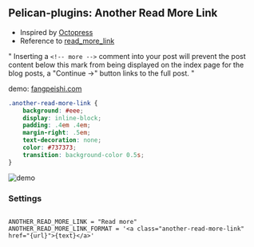 ## Pelican-plugins: Another Read More Link

 - Inspired by [Octopress](http://octopress.org/docs/blogging/)
 - Reference to [read_more_link](https://github.com/getpelican/pelican-plugins/tree/master/read_more_link)

"
Inserting a `<!-- more -->` comment into your post will prevent the post content below this mark from being displayed on the index page for the blog posts, a "Continue →" button links to the full post.
"

demo: [fangpeishi.com](http://fangpeishi.com)

```css
.another-read-more-link {
    background: #eee;
    display: inline-block;
    padding: .4em .4em;
    margin-right: .5em;
    text-decoration: none;
    color: #737373;
    transition: background-color 0.5s;
}
```

![demo](http://fangpeishi.com/images/2016/another_read_more_link_demo.jpg)

### Settings

```

ANOTHER_READ_MORE_LINK = "Read more"
ANOTHER_READ_MORE_LINK_FORMAT = '<a class="another-read-more-link" href="{url}">{text}</a>'
```
